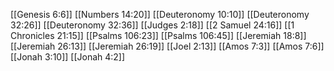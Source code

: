 [[Genesis 6:6]]
[[Numbers 14:20]]
[[Deuteronomy 10:10]]
[[Deuteronomy 32:26]]
[[Deuteronomy 32:36]]
[[Judges 2:18]]
[[2 Samuel 24:16]]
[[1 Chronicles 21:15]]
[[Psalms 106:23]]
[[Psalms 106:45]]
[[Jeremiah 18:8]]
[[Jeremiah 26:13]]
[[Jeremiah 26:19]]
[[Joel 2:13]]
[[Amos 7:3]]
[[Amos 7:6]]
[[Jonah 3:10]]
[[Jonah 4:2]]
